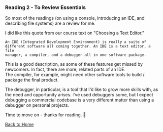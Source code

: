 ### Reading 2 - To Review Essentials

So most of the readings (on using a console, introducing an IDE, and describing file systems) are a review for me.

I did like this quote from our course text on "Choosing a Text Editor."

```
An IDE (Integrated Development Environment) is really a suite of
different software all coming together. An IDE is a text editor, a file
manager, a compiler, and a debugger all in one software package.
```

This is a good description, as some of these features get missed by newcomers.  In fact, there are more, related parts of an IDE.  
The compiler, for example, might need other software tools to build / package the final product. 

The debugger, in particular, is a tool that I'd like to grow more skills with, as the need and opportunity arises.  I've used debuggers some, but I expect debugging a commercial codebase is a very different matter than using a debugger on personal projects.

Time to move on - thanks for reading. 🙂

[Back to Home](https://stephen-montague.github.io/reading-notes/)
